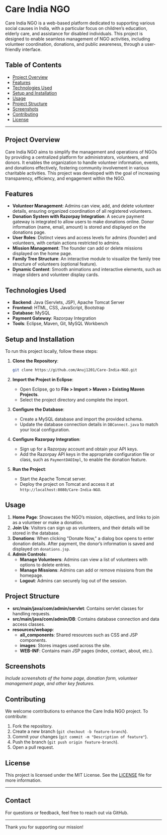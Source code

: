 # Care India NGO

Care India NGO is a web-based platform dedicated to supporting various social causes in India, with a particular focus on children’s education, elderly care, and assistance for disabled individuals. This project is designed to enable seamless management of NGO activities, including volunteer coordination, donations, and public awareness, through a user-friendly interface.

## Table of Contents
- [Project Overview](#project-overview)
- [Features](#features)
- [Technologies Used](#technologies-used)
- [Setup and Installation](#setup-and-installation)
- [Usage](#usage)
- [Project Structure](#project-structure)
- [Screenshots](#screenshots)
- [Contributing](#contributing)
- [License](#license)

---

## Project Overview

Care India NGO aims to simplify the management and operations of NGOs by providing a centralized platform for administrators, volunteers, and donors. It enables the organization to handle volunteer information, events, and donations effectively, fostering community involvement in various charitable activities. This project was developed with the goal of increasing transparency, efficiency, and engagement within the NGO.

## Features

- **Volunteer Management**: Admins can view, add, and delete volunteer details, ensuring organized coordination of all registered volunteers.
- **Donation System with Razorpay Integration**: A secure payment gateway is integrated to allow users to make donations online. Donor information (name, email, amount) is stored and displayed on the donations page.
- **User Roles**: Distinct views and access levels for admins (founder) and volunteers, with certain actions restricted to admins.
- **Mission Management**: The founder can add or delete missions displayed on the home page.
- **Family Tree Structure**: An interactive module to visualize the family tree structure of volunteers (optional feature).
- **Dynamic Content**: Smooth animations and interactive elements, such as image sliders and volunteer display cards.

## Technologies Used

- **Backend**: Java (Servlets, JSP), Apache Tomcat Server
- **Frontend**: HTML, CSS, JavaScript, Bootstrap
- **Database**: MySQL
- **Payment Gateway**: Razorpay Integration
- **Tools**: Eclipse, Maven, Git, MySQL Workbench

## Setup and Installation

To run this project locally, follow these steps:

1. **Clone the Repository**:
   ```bash
   git clone https://github.com/Anuj1201/Care-India-NGO.git

2. **Import the Project in Eclipse**:
   - Open Eclipse, go to **File > Import > Maven > Existing Maven Projects**.
   - Select the project directory and complete the import.

3. **Configure the Database**:
   - Create a MySQL database and import the provided schema.
   - Update the database connection details in `DBConnect.java` to match your local configuration.

4. **Configure Razorpay Integration**:
   - Sign up for a Razorpay account and obtain your API keys.
   - Add the Razorpay API keys in the appropriate configuration file or class, such as `PaymentDAOImpl`, to enable the donation feature.

5. **Run the Project**:
   - Start the Apache Tomcat server.
   - Deploy the project on Tomcat and access it at `http://localhost:8080/Care-India-NGO`.

## Usage

1. **Home Page**: Showcases the NGO’s mission, objectives, and links to join as a volunteer or make a donation.
2. **Join Us**: Visitors can sign up as volunteers, and their details will be stored in the database.
3. **Donations**: When clicking "Donate Now," a dialog box opens to enter donation details. After payment, the donor’s information is saved and displayed on `donations.jsp`.
4. **Admin Controls**:
   - **Manage Volunteers**: Admins can view a list of volunteers with options to delete entries.
   - **Manage Missions**: Admins can add or remove missions from the homepage.
   - **Logout**: Admins can securely log out of the session.

## Project Structure

- **src/main/java/com/admin/servlet**: Contains servlet classes for handling requests.
- **src/main/java/com/admin/DB**: Contains database connection and data access classes.
- **resources/webapp**:
  - **all_components**: Shared resources such as CSS and JSP components.
  - **images**: Stores images used across the site.
  - **WEB-INF**: Contains main JSP pages (index, contact, about, etc.).

## Screenshots

_Include screenshots of the home page, donation form, volunteer management page, and other key features._

## Contributing

We welcome contributions to enhance the Care India NGO project. To contribute:
1. Fork the repository.
2. Create a new branch (`git checkout -b feature-branch`).
3. Commit your changes (`git commit -m "Description of feature"`).
4. Push the branch (`git push origin feature-branch`).
5. Open a pull request.

## License

This project is licensed under the MIT License. See the [LICENSE](LICENSE) file for more information.

---

## Contact

For questions or feedback, feel free to reach out via GitHub.

---

Thank you for supporting our mission!
